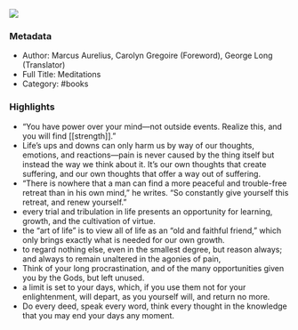 

![](https://images-na.ssl-images-amazon.com/images/I/51z-ndhZMwL._SL2000_.jpg)

### Metadata

- Author: Marcus Aurelius, Carolyn Gregoire  (Foreword), George Long (Translator)
- Full Title: Meditations
- Category: #books

### Highlights

- “You have power over your mind—not outside events. Realize this, and you will find [[strength]].”
- Life’s ups and downs can only harm us by way of our thoughts, emotions, and reactions—pain is never caused by the thing itself but instead the way we think about it. It’s our own thoughts that create suffering, and our own thoughts that offer a way out of suffering.
- “There is nowhere that a man can find a more peaceful and trouble-free retreat than in his own mind,” he writes. “So constantly give yourself this retreat, and renew yourself.”
- every trial and tribulation in life presents an opportunity for learning, growth, and the cultivation of virtue.
- the “art of life” is to view all of life as an “old and faithful friend,” which only brings exactly what is needed for our own growth.
- to regard nothing else, even in the smallest degree, but reason always; and always to remain unaltered in the agonies of pain,
- Think of your long procrastination, and of the many opportunities given you by the Gods, but left unused.
- a limit is set to your days, which, if you use them not for your enlightenment, will depart, as you yourself will, and return no more.
- Do every deed, speak every word, think every thought in the knowledge that you may end your days any moment.
